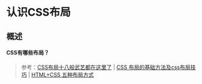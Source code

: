 # 认识CSS布局

## 概述

#### CSS有哪些布局？



> 参考：[CSS布局十八般武艺都在这里了](https://segmentfault.com/a/1190000008789039) | [CSS 布局的基础方法及css布局技巧](https://www.w3cschool.cn/css/css-layout.html) | [HTML+CSS 五种布局方式](https://blog.csdn.net/m0_38134431/article/details/84372226)
